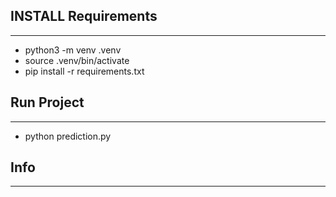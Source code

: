 ## INSTALL Requirements

---

- python3 -m venv .venv
- source .venv/bin/activate
- pip install -r requirements.txt

## Run Project

---

- python prediction.py

## Info

---
